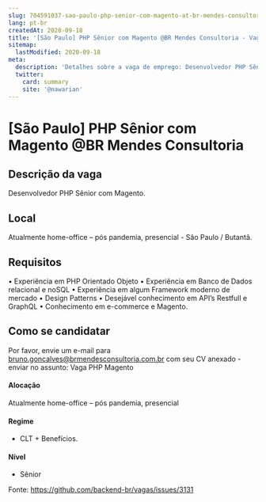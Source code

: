 ```yaml
---
slug: 704591037-sao-paulo-php-senior-com-magento-at-br-mendes-consultoria
lang: pt-br
createdAt: 2020-09-18
title: '[São Paulo] PHP Sênior com Magento @BR Mendes Consultoria - Vaga de Emprego'
sitemap:
  lastModified: 2020-09-18
meta:
  description: 'Detalhes sobre a vaga de emprego: Desenvolvedor PHP Sênior com Magento.'
  twitter:
    card: summary
    site: '@nawarian'
---
```


# [São Paulo] PHP Sênior com Magento @BR Mendes Consultoria

## Descrição da vaga
Desenvolvedor PHP Sênior com Magento.

## Local
Atualmente home-office – pós pandemia, presencial - São Paulo / Butantã.

## Requisitos
•    Experiência em PHP Orientado Objeto
•    Experiência em Banco de Dados relacional e noSQL
•    Experiência em algum Framework moderno de mercado
•    Design Patterns
•    Desejável conhecimento em API’s Restfull e GraphQL
•    Conhecimento em e-commerce e Magento.

## Como se candidatar
Por favor, envie um e-mail para bruno.goncalves@brmendesconsultoria.com.br com seu CV anexado - enviar no assunto: Vaga PHP Magento

#### Alocação
Atualmente home-office – pós pandemia, presencial

#### Regime
- CLT + Benefícios.

#### Nível
- Sênior





Fonte: https://github.com/backend-br/vagas/issues/3131